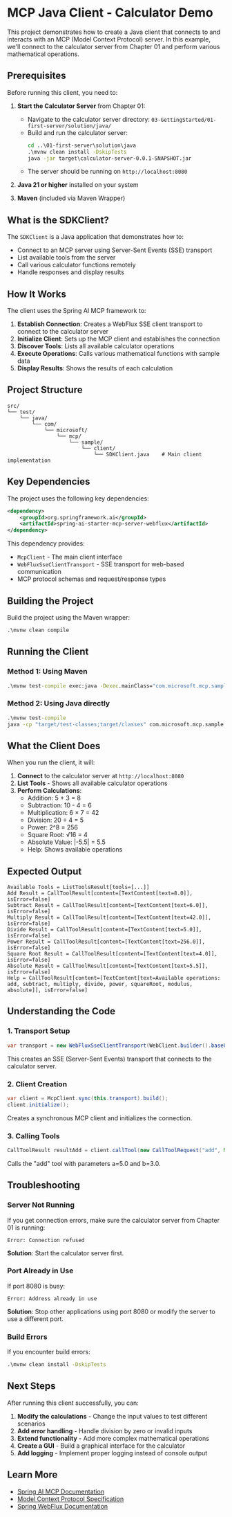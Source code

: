 # MCP Java Client - Calculator Demo

This project demonstrates how to create a Java client that connects to and interacts with an MCP (Model Context Protocol) server. In this example, we'll connect to the calculator server from Chapter 01 and perform various mathematical operations.

## Prerequisites

Before running this client, you need to:

1. **Start the Calculator Server** from Chapter 01:
   - Navigate to the calculator server directory: `03-GettingStarted/01-first-server/solution/java/`
   - Build and run the calculator server:
     ```cmd
     cd ..\01-first-server\solution\java
     .\mvnw clean install -DskipTests
     java -jar target\calculator-server-0.0.1-SNAPSHOT.jar
     ```
   - The server should be running on `http://localhost:8080`

2. **Java 21 or higher** installed on your system
3. **Maven** (included via Maven Wrapper)

## What is the SDKClient?

The `SDKClient` is a Java application that demonstrates how to:
- Connect to an MCP server using Server-Sent Events (SSE) transport
- List available tools from the server
- Call various calculator functions remotely
- Handle responses and display results

## How It Works

The client uses the Spring AI MCP framework to:

1. **Establish Connection**: Creates a WebFlux SSE client transport to connect to the calculator server
2. **Initialize Client**: Sets up the MCP client and establishes the connection
3. **Discover Tools**: Lists all available calculator operations
4. **Execute Operations**: Calls various mathematical functions with sample data
5. **Display Results**: Shows the results of each calculation

## Project Structure

```
src/
└── test/
    └── java/
        └── com/
            └── microsoft/
                └── mcp/
                    └── sample/
                        └── client/
                            └── SDKClient.java    # Main client implementation
```

## Key Dependencies

The project uses the following key dependencies:

```xml
<dependency>
    <groupId>org.springframework.ai</groupId>
    <artifactId>spring-ai-starter-mcp-server-webflux</artifactId>
</dependency>
```

This dependency provides:
- `McpClient` - The main client interface
- `WebFluxSseClientTransport` - SSE transport for web-based communication
- MCP protocol schemas and request/response types

## Building the Project

Build the project using the Maven wrapper:

```cmd
.\mvnw clean compile
```

## Running the Client

### Method 1: Using Maven

```cmd
.\mvnw test-compile exec:java -Dexec.mainClass="com.microsoft.mcp.sample.client.SDKClient" -Dexec.classpathScope="test"
```

### Method 2: Using Java directly

```cmd
.\mvnw test-compile
java -cp "target/test-classes;target/classes" com.microsoft.mcp.sample.client.SDKClient
```

## What the Client Does

When you run the client, it will:

1. **Connect** to the calculator server at `http://localhost:8080`
2. **List Tools** - Shows all available calculator operations
3. **Perform Calculations**:
   - Addition: 5 + 3 = 8
   - Subtraction: 10 - 4 = 6
   - Multiplication: 6 × 7 = 42
   - Division: 20 ÷ 4 = 5
   - Power: 2^8 = 256
   - Square Root: √16 = 4
   - Absolute Value: |-5.5| = 5.5
   - Help: Shows available operations

## Expected Output

```
Available Tools = ListToolsResult[tools=[...]]
Add Result = CallToolResult[content=[TextContent[text=8.0]], isError=false]
Subtract Result = CallToolResult[content=[TextContent[text=6.0]], isError=false]
Multiply Result = CallToolResult[content=[TextContent[text=42.0]], isError=false]
Divide Result = CallToolResult[content=[TextContent[text=5.0]], isError=false]
Power Result = CallToolResult[content=[TextContent[text=256.0]], isError=false]
Square Root Result = CallToolResult[content=[TextContent[text=4.0]], isError=false]
Absolute Result = CallToolResult[content=[TextContent[text=5.5]], isError=false]
Help = CallToolResult[content=[TextContent[text=Available operations: add, subtract, multiply, divide, power, squareRoot, modulus, absolute]], isError=false]
```

## Understanding the Code

### 1. Transport Setup
```java
var transport = new WebFluxSseClientTransport(WebClient.builder().baseUrl("http://localhost:8080"));
```
This creates an SSE (Server-Sent Events) transport that connects to the calculator server.

### 2. Client Creation
```java
var client = McpClient.sync(this.transport).build();
client.initialize();
```
Creates a synchronous MCP client and initializes the connection.

### 3. Calling Tools
```java
CallToolResult resultAdd = client.callTool(new CallToolRequest("add", Map.of("a", 5.0, "b", 3.0)));
```
Calls the "add" tool with parameters a=5.0 and b=3.0.

## Troubleshooting

### Server Not Running
If you get connection errors, make sure the calculator server from Chapter 01 is running:
```
Error: Connection refused
```
**Solution**: Start the calculator server first.

### Port Already in Use
If port 8080 is busy:
```
Error: Address already in use
```
**Solution**: Stop other applications using port 8080 or modify the server to use a different port.

### Build Errors
If you encounter build errors:
```cmd
.\mvnw clean install -DskipTests
```

## Next Steps

After running this client successfully, you can:

1. **Modify the calculations** - Change the input values to test different scenarios
2. **Add error handling** - Handle division by zero or invalid inputs
3. **Extend functionality** - Add more complex mathematical operations
4. **Create a GUI** - Build a graphical interface for the calculator
5. **Add logging** - Implement proper logging instead of console output

## Learn More

- [Spring AI MCP Documentation](https://docs.spring.io/spring-ai/reference/api/mcp/)
- [Model Context Protocol Specification](https://modelcontextprotocol.io/)
- [Spring WebFlux Documentation](https://docs.spring.io/spring-framework/docs/current/reference/html/web-reactive.html)